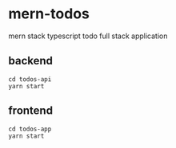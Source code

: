 # mern-todos
mern stack typescript todo full stack application


## backend
```
cd todos-api
yarn start
```


## frontend
```
cd todos-app
yarn start
```
